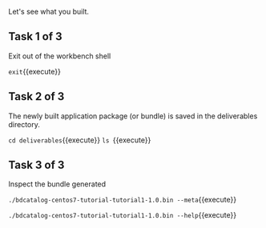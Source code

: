 Let's see what you built.

## Task 1 of 3
Exit out of the workbench shell

`exit`{{execute}}

## Task 2 of 3
The newly built application package (or bundle) is saved in the deliverables directory.

`cd deliverables`{{execute}}
`ls `{{execute}}

## Task 3 of 3
Inspect the bundle generated

`./bdcatalog-centos7-tutorial-tutorial1-1.0.bin --meta`{{execute}}

`./bdcatalog-centos7-tutorial-tutorial1-1.0.bin --help`{{execute}}
